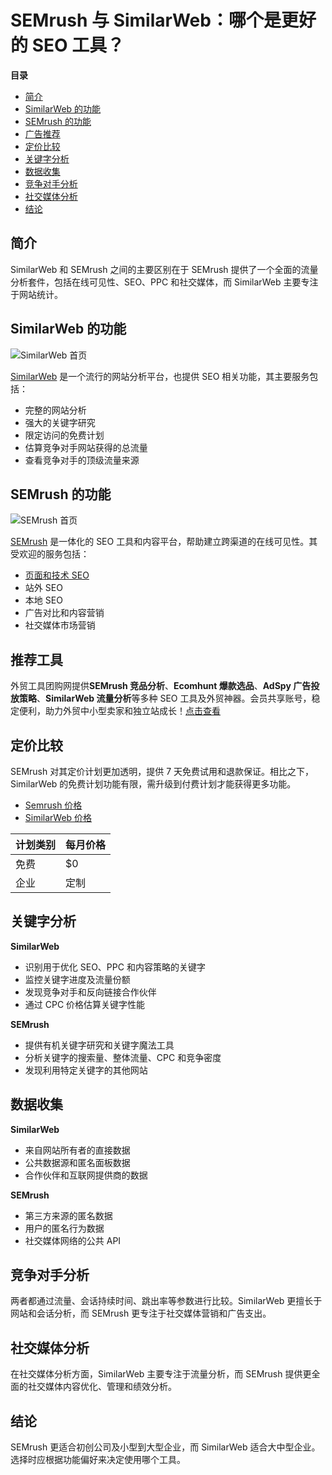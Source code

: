 # SEMrush 与 SimilarWeb：哪个是更好的 SEO 工具？

**目录**

- [简介](#简介)
- [SimilarWeb 的功能](#similarweb-的功能)
- [SEMrush 的功能](#semrush-的功能)
- [广告推荐](#广告推荐)
- [定价比较](#定价比较)
- [关键字分析](#关键字分析)
- [数据收集](#数据收集)
- [竞争对手分析](#竞争对手分析)
- [社交媒体分析](#社交媒体分析)
- [结论](#结论)

## 简介

SimilarWeb 和 SEMrush 之间的主要区别在于 SEMrush 提供了一个全面的流量分析套件，包括在线可见性、SEO、PPC 和社交媒体，而 SimilarWeb 主要专注于网站统计。

## SimilarWeb 的功能

![SimilarWeb 首页](https://hotshopping88.com/wp-content/uploads/2023/04/similarweb.jpeg)

[SimilarWeb](https://www.similarweb.com/) 是一个流行的网站分析平台，也提供 SEO 相关功能，其主要服务包括：

- 完整的网站分析
- 强大的关键字研究
- 限定访问的免费计划
- 估算竞争对手网站获得的总流量
- 查看竞争对手的顶级流量来源

## SEMrush 的功能

![SEMrush 首页](https://hotshopping88.com/wp-content/uploads/2023/04/semrush.jpeg)

[SEMrush](https://semrush.sjv.io/4eyeJ9) 是一体化的 SEO 工具和内容平台，帮助建立跨渠道的在线可见性。其受欢迎的服务包括：

- [页面和技术 SEO](https://semrush.sjv.io/0ZJWKE)
- 站外 SEO
- 本地 SEO
- 广告对比和内容营销
- 社交媒体市场营销

## 推荐工具

外贸工具团购网提供**SEMrush 竞品分析**、**Ecomhunt 爆款选品**、**AdSpy 广告投放策略**、**SimilarWeb 流量分析**等多种 SEO 工具及外贸神器。会员共享账号，稳定便利，助力外贸中小型卖家和独立站成长！[点击查看](https://bit.ly/waimao518)

## 定价比较

SEMrush 对其定价计划更加透明，提供 7 天免费试用和退款保证。相比之下，SimilarWeb 的免费计划功能有限，需升级到付费计划才能获得更多功能。

- [Semrush 价格](https://semrush.sjv.io/1r50Qx)
- [SimilarWeb 价格](https://www.similarweb.com/corp/zh-tw/pricing/)

| 计划类别 | 每月价格 |
| -------- | -------- |
| 免费     | $0       |
| 企业     | 定制     |

## 关键字分析

**SimilarWeb**

- 识别用于优化 SEO、PPC 和内容策略的关键字
- 监控关键字进度及流量份额
- 发现竞争对手和反向链接合作伙伴
- 通过 CPC 价格估算关键字性能

**SEMrush**

- 提供有机关键字研究和关键字魔法工具
- 分析关键字的搜索量、整体流量、CPC 和竞争密度
- 发现利用特定关键字的其他网站

## 数据收集

**SimilarWeb**

- 来自网站所有者的直接数据
- 公共数据源和匿名面板数据
- 合作伙伴和互联网提供商的数据

**SEMrush**

- 第三方来源的匿名数据
- 用户的匿名行为数据
- 社交媒体网络的公共 API

## 竞争对手分析

两者都通过流量、会话持续时间、跳出率等参数进行比较。SimilarWeb 更擅长于网站和会话分析，而 SEMrush 更专注于社交媒体营销和广告支出。

## 社交媒体分析

在社交媒体分析方面，SimilarWeb 主要专注于流量分析，而 SEMrush 提供更全面的社交媒体内容优化、管理和绩效分析。

## 结论

SEMrush 更适合初创公司及小型到大型企业，而 SimilarWeb 适合大中型企业。选择时应根据功能偏好来决定使用哪个工具。
